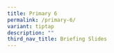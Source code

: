 ```yaml
---
title: Primary 6
permalink: /primary-6/
variant: tiptap
description: ""
third_nav_title: Briefing Slides
---
```

<p></p>